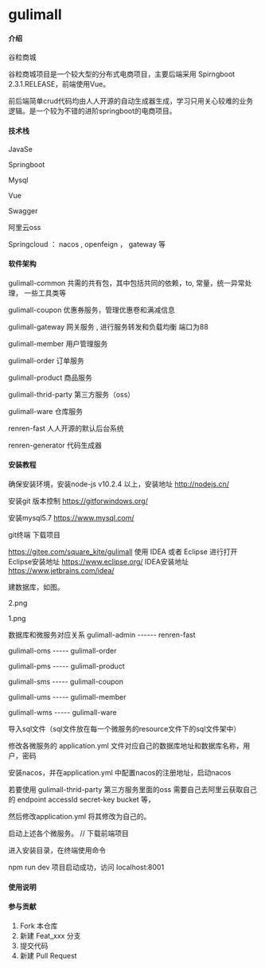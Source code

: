 # gulimall

#### 介绍
谷粒商城

谷粒商城项目是一个较大型的分布式电商项目，主要后端采用 Spirngboot 2.3.1.RELEASE，前端使用Vue。

前后端简单crud代码均由人人开源的自动生成器生成，学习只用关心较难的业务逻辑。是一个较为不错的进阶springboot的电商项目。

#### 技术栈
JavaSe

Springboot

Mysql

Vue

Swagger

阿里云oss

Springcloud ： nacos , openfeign ， gateway 等

#### 软件架构
gulimall-common 共需的共有包，其中包括共同的依赖，to, 常量，统一异常处理， 一些工具类等

gulimall-coupon 优惠券服务，管理优惠卷和满减信息

gulimall-gateway 网关服务 , 进行服务转发和负载均衡 端口为88

gulimall-member 用户管理服务

gulimall-order 订单服务

gulimall-product 商品服务

gulimall-thrid-party 第三方服务（oss）

gulimall-ware 仓库服务

renren-fast 人人开源的默认后台系统

renren-generator 代码生成器

#### 安装教程
确保安装环境，安装node-js v10.2.4 以上，安装地址 http://nodejs.cn/

安装git 版本控制 https://gitforwindows.org/

安装mysql5.7 https://www.mysql.com/

git终端 下载项目

https://gitee.com/square_kite/gulimall
使用 IDEA 或者 Eclipse 进行打开 Eclipse安装地址 https://www.eclipse.org/ IDEA安装地址 https://www.jetbrains.com/idea/

建数据库，如图。

2.png

1.png

数据库和微服务对应关系
gulimall-admin ------ renren-fast

gulimall-oms ----- gulimall-order

gulimall-pms ----- gulimall-product

gulimall-sms ----- gulimall-coupon

gulimall-ums ----- gulimall-member

gulimall-wms ----- gulimall-ware

导入sql文件（sql文件放在每一个微服务的resource文件下的sql文件架中）

修改各微服务的 application.yml 文件对应自己的数据库地址和数据库名称，用户，密码

安装nacos，并在application.yml 中配置nacos的注册地址，启动nacos

若要使用 gulimall-thrid-party 第三方服务里面的oss 需要自己去阿里云获取自己的 endpoint accessId secret-key bucket 等，

然后修改application.yml 将其修改为自己的。

启动上述各个微服务。
 // 下载前端项目

进入安装目录，在终端使用命令

npm run dev
项目启动成功，访问 localhost:8001

#### 使用说明

#### 参与贡献

1.  Fork 本仓库
2.  新建 Feat_xxx 分支
3.  提交代码
4.  新建 Pull Request


